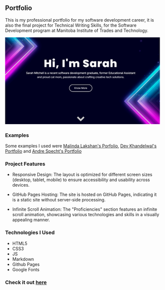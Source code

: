## Portfolio

This is my professional portfolio for my software development career, it is also the final project for Technical Writing Skills, for the Software Development program at Manitoba Institute of Trades and Technology.

![Example of Portfolio ](./assets/img/example-01.png)



### Examples
Some examples I used were [Malinda Lakshan's Porfolio](https://www.malindalakshan.com/), [Dev Khandelwal's Portfolio](https://slyro.vercel.app/) and [Andre Specht's Portfolio](https://andrespecht.dev/)


### Project Features
- Responsive Design: The layout is optimized for different screen sizes (desktop, tablet, mobile) to ensure accessibility and usability across devices.    

- GitHub Pages Hosting: The site is hosted on GitHub Pages, indicating it is a static site without server-side processing.  

- Infinite Scroll Animation: The "Proficiencies" section features an infinite scroll animation, showcasing various technologies and skills in a visually appealing manner. 




### Technologies I Used
- HTML5
- CSS3
- JS
- Markdown
- Github Pages
- Google Fonts

### Check it out [here](https://sarsbars.github.io/portfolio/)